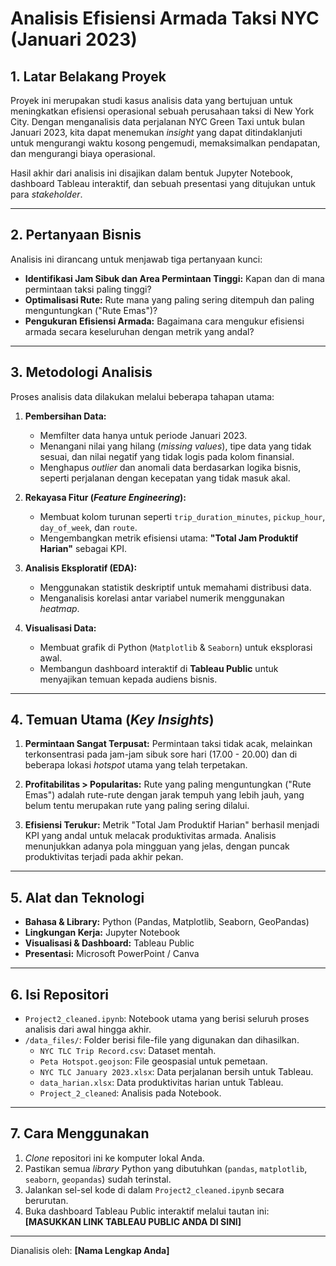 # Analisis Efisiensi Armada Taksi NYC (Januari 2023)

## 1. Latar Belakang Proyek

Proyek ini merupakan studi kasus analisis data yang bertujuan untuk meningkatkan efisiensi operasional sebuah perusahaan taksi di New York City. Dengan menganalisis data perjalanan NYC Green Taxi untuk bulan Januari 2023, kita dapat menemukan *insight* yang dapat ditindaklanjuti untuk mengurangi waktu kosong pengemudi, memaksimalkan pendapatan, dan mengurangi biaya operasional.

Hasil akhir dari analisis ini disajikan dalam bentuk Jupyter Notebook, dashboard Tableau interaktif, dan sebuah presentasi yang ditujukan untuk para *stakeholder*.

---

## 2. Pertanyaan Bisnis

Analisis ini dirancang untuk menjawab tiga pertanyaan kunci:

* **Identifikasi Jam Sibuk dan Area Permintaan Tinggi:** Kapan dan di mana permintaan taksi paling tinggi?
* **Optimalisasi Rute:** Rute mana yang paling sering ditempuh dan paling menguntungkan ("Rute Emas")?
* **Pengukuran Efisiensi Armada:** Bagaimana cara mengukur efisiensi armada secara keseluruhan dengan metrik yang andal?

---

## 3. Metodologi Analisis

Proses analisis data dilakukan melalui beberapa tahapan utama:

1.  **Pembersihan Data:**
    * Memfilter data hanya untuk periode Januari 2023.
    * Menangani nilai yang hilang (*missing values*), tipe data yang tidak sesuai, dan nilai negatif yang tidak logis pada kolom finansial.
    * Menghapus *outlier* dan anomali data berdasarkan logika bisnis, seperti perjalanan dengan kecepatan yang tidak masuk akal.

2.  **Rekayasa Fitur (*Feature Engineering*):**
    * Membuat kolom turunan seperti `trip_duration_minutes`, `pickup_hour`, `day_of_week`, dan `route`.
    * Mengembangkan metrik efisiensi utama: **"Total Jam Produktif Harian"** sebagai KPI.

3.  **Analisis Eksploratif (EDA):**
    * Menggunakan statistik deskriptif untuk memahami distribusi data.
    * Menganalisis korelasi antar variabel numerik menggunakan *heatmap*.

4.  **Visualisasi Data:**
    * Membuat grafik di Python (`Matplotlib` & `Seaborn`) untuk eksplorasi awal.
    * Membangun dashboard interaktif di **Tableau Public** untuk menyajikan temuan kepada audiens bisnis.

---

## 4. Temuan Utama (*Key Insights*)

1.  **Permintaan Sangat Terpusat:** Permintaan taksi tidak acak, melainkan terkonsentrasi pada jam-jam sibuk sore hari (17.00 - 20.00) dan di beberapa lokasi *hotspot* utama yang telah terpetakan.

2.  **Profitabilitas > Popularitas:** Rute yang paling menguntungkan ("Rute Emas") adalah rute-rute dengan jarak tempuh yang lebih jauh, yang belum tentu merupakan rute yang paling sering dilalui.

3.  **Efisiensi Terukur:** Metrik "Total Jam Produktif Harian" berhasil menjadi KPI yang andal untuk melacak produktivitas armada. Analisis menunjukkan adanya pola mingguan yang jelas, dengan puncak produktivitas terjadi pada akhir pekan.

---

## 5. Alat dan Teknologi

* **Bahasa & Library:** Python (Pandas, Matplotlib, Seaborn, GeoPandas)
* **Lingkungan Kerja:** Jupyter Notebook
* **Visualisasi & Dashboard:** Tableau Public
* **Presentasi:** Microsoft PowerPoint / Canva

---

## 6. Isi Repositori

* `Project2_cleaned.ipynb`: Notebook utama yang berisi seluruh proses analisis dari awal hingga akhir.
* `/data_files/`: Folder berisi file-file yang digunakan dan dihasilkan.
    * `NYC TLC Trip Record.csv`: Dataset mentah.
    * `Peta Hotspot.geojson`: File geospasial untuk pemetaan.
    * `NYC TLC January 2023.xlsx`: Data perjalanan bersih untuk Tableau.
    * `data_harian.xlsx`: Data produktivitas harian untuk Tableau.
    * `Project_2_cleaned`: Analisis pada Notebook.


---

## 7. Cara Menggunakan

1.  *Clone* repositori ini ke komputer lokal Anda.
2.  Pastikan semua *library* Python yang dibutuhkan (`pandas`, `matplotlib`, `seaborn`, `geopandas`) sudah terinstal.
3.  Jalankan sel-sel kode di dalam `Project2_cleaned.ipynb` secara berurutan.
4.  Buka dashboard Tableau Public interaktif melalui tautan ini: **[MASUKKAN LINK TABLEAU PUBLIC ANDA DI SINI]**

---

Dianalisis oleh: **[Nama Lengkap Anda]**
